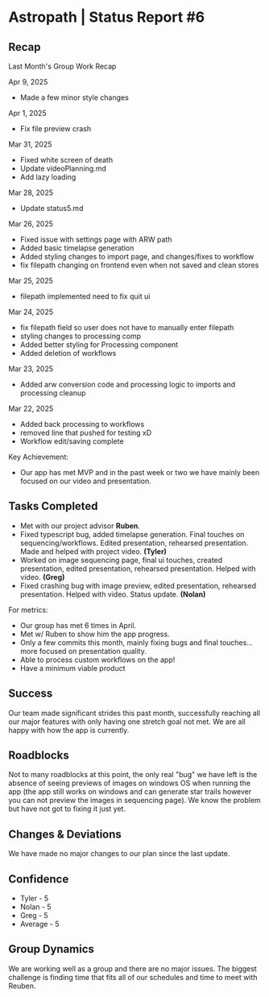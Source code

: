 # Astropath | Status Report #6

## Recap
Last Month's Group Work Recap

Apr 9, 2025

- Made a few minor style changes

Apr 1, 2025

- Fix file preview crash

Mar 31, 2025

- Fixed white screen of death
- Update videoPlanning.md
- Add lazy loading

Mar 28, 2025

- Update status5.md

Mar 26, 2025

- Fixed issue with settings page with ARW path
- Added basic timelapse generation
- Added styling changes to import page, and changes/fixes to workflow
- fix filepath changing on frontend even when not saved and clean stores

Mar 25, 2025

- filepath implemented need to fix quit ui 

Mar 24, 2025

- fix filepath field so user does not have to manually enter filepath
- styling changes to processing comp
- Added better styling for Processing component
- Added deletion of workflows

Mar 23, 2025

- Added arw conversion code and processing logic to imports and processing cleanup

Mar 22, 2025

- Added back processing to workflows
- removed line that pushed for testing xD
- Workflow edit/saving complete

Key Achievement:

  - Our app has met MVP and in the past week or two we have mainly been focused on our video and presentation.

## Tasks Completed

- Met with our project advisor **Ruben**.
- Fixed typescript bug, added timelapse generation. Final touches on sequencing/workflows. Edited presentation, rehearsed presentation. Made and helped with project video.  **(Tyler)**
- Worked on image sequencing page, final ui touches, created presentation, edited presentation, rehearsed presentation. Helped with video. **(Greg)**
- Fixed crashing bug with image preview, edited presentation, rehearsed presentation. Helped with video. Status update.  **(Nolan)**

For metrics:
- Our group has met 6 times in April. 
- Met w/ Ruben to show him the app progress.
- Only a few commits this month, mainly fixing bugs and final touches... more focused on presentation quality.
- Able to process custom workflows on the app!
- Have a minimum viable product

## Success

Our team made significant strides this past month, successfully reaching all our major features with only having one stretch goal not met. We are all happy with how the app is currently.

## Roadblocks
Not to many roadblocks at this point, the only real "bug" we have left is the absence of seeing previews of images on windows OS when running the app (the app still works on windows and can generate star trails however you can not preview the images in sequencing page). We know the problem but have not got to fixing it just yet. 

## Changes & Deviations
We have made no major changes to our plan since the last update.

## Confidence
- Tyler - 5
-  Nolan - 5
-  Greg - 5
-  Average - 5


## Group Dynamics
We are working well as a group and there are no major issues. The biggest challenge is finding time that fits all of our schedules and time to meet with Reuben.

